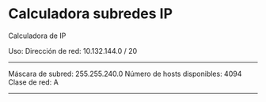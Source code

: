 # Calculadora subredes IP
Calculadora de IP

Uso: 
Dirección de red: 10.132.144.0 / 20

-----------------------------------------------
Máscara de subred: 255.255.240.0
Número de hosts disponibles: 4094
Clase de red: A

-----------------------------------------------
